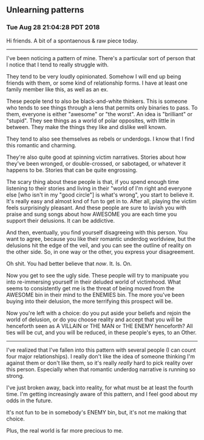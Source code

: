## Unlearning patterns

### Tue Aug 28 21:04:28 PDT 2018

Hi friends. A bit of a spontaenous & raw piece today.

---

I've been noticing a pattern of mine. There's a particular sort of person that I
notice that I tend to really struggle with.

They tend to be very loudly opinionated. Somehow I will end up being friends
with them, or some kind of relationship forms. I have at least one family member
like this, as well as an ex.

These people tend to also be black-and-white thinkers. This is someone who tends
to see things through a lens that permits only binaries to pass. To them,
everyone is either "awesome" or "the worst". An idea is "brilliant" or "stupid".
They see things as a world of polar opposites, with little in between. They make
the things they like and dislike well known.

They tend to also see themselves as rebels or underdogs. I know that I find this
romantic and charming.

They're also quite good at spinning victim narratives. Stories about how they've
been wronged, or double-crossed, or sabotaged, or whatever it happens to be.
Stories that can be quite engrossing.

The scary thing about these people is that, if you spend enough time listening
to their stories and living in their "world of I'm right and everyone else [who
isn't in my "good circle"] is what's wrong", you start to believe it. It's
really easy and almost knd of fun to get in to. After all, playing the victim
feels surprisingly pleasant. And these people are sure to lavish you with praise
and sung songs about how AWESOME you are each time you support their delusions.
It can be addictive.

And then, eventually, you find yourself disagreeing with this person. You want
to agree, because you like their romantic underdog worldview, but the delusions
hit the edge of the veil, and you can see the outline of reality on the other
side. So, in one way or the other, you express your disagreement.

Oh shit. You had better believe that *now*. It. Is. On. 

Now you get to see the ugly side. These people will try to manipuate you into
re-immersing yourself in their deluded world of victimhood. What seems to
consistently get me is the threat of being moved from the AWESOME bin in their
mind to the ENEMIES bin. The more you've been buying into their delusion, the
more terrifying this prospect will be.

Now you're left with a choice: do you put aside your beliefs and rejoin the
world of delusion, or do you choose reality and accept that you will be
henceforth seen as A VILLAIN or THE MAN or THE ENEMY henceforth? All ties will
be cut, and you will be reduced, in these people's eyes, to an Other.

---

I've realized that I've fallen into this pattern with several people (I can
count four major relationships). I really don't like the idea of someone
thinking I'm against them or don't like them, so it's really *really* hard to
pick reality over this person. Especially when that romantic underdog narrative
is running so strong.

I've just broken away, back into reality, for what must be at least the fourth
time. I'm getting increasingly aware of this pattern, and I feel good about my
odds in the future.

It's not fun to be in somebody's ENEMY bin, but, it's not me making that choice.

Plus, the real world is far more precious to me.

